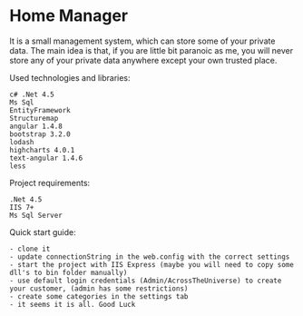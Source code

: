 # Home Manager

It is a small management system, which can store some of your private data.
The main idea is that, if you are little bit paranoic as me, you will never store any of your private data anywhere except your own trusted place.

Used technologies and libraries:

	c# .Net 4.5
	Ms Sql
	EntityFramework
	Structuremap
	angular 1.4.8
	bootstrap 3.2.0
	lodash
	highcharts 4.0.1
	text-angular 1.4.6
	less

Project requirements:

	.Net 4.5
	IIS 7+
	Ms Sql Server 

Quick start guide:

	- clone it
	- update connectionString in the web.config with the correct settings
	- start the project with IIS Express (maybe you will need to copy some dll's to bin folder manually)
	- use default login credentials (Admin/AcrossTheUniverse) to create your customer, (admin has some restrictions)
	- create some categories in the settings tab
	- it seems it is all. Good Luck